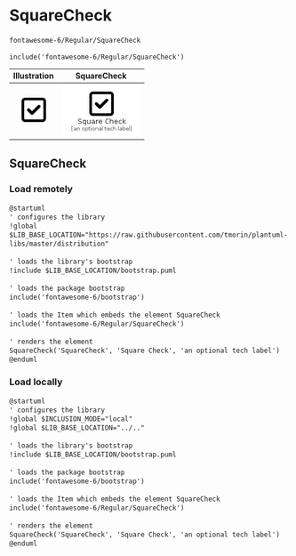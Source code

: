 # SquareCheck


```text
fontawesome-6/Regular/SquareCheck
```

```text
include('fontawesome-6/Regular/SquareCheck')
```



| Illustration | SquareCheck |
| :---: | :---: |
| ![illustration for Illustration](../../fontawesome-6/Regular/SquareCheck.png) | ![illustration for SquareCheck](../../fontawesome-6/Regular/SquareCheck.Local.png) |




## SquareCheck

### Load remotely
```plantuml
@startuml
' configures the library
!global $LIB_BASE_LOCATION="https://raw.githubusercontent.com/tmorin/plantuml-libs/master/distribution"

' loads the library's bootstrap
!include $LIB_BASE_LOCATION/bootstrap.puml

' loads the package bootstrap
include('fontawesome-6/bootstrap')

' loads the Item which embeds the element SquareCheck
include('fontawesome-6/Regular/SquareCheck')

' renders the element
SquareCheck('SquareCheck', 'Square Check', 'an optional tech label')
@enduml
```

### Load locally
```plantuml
@startuml
' configures the library
!global $INCLUSION_MODE="local"
!global $LIB_BASE_LOCATION="../.."

' loads the library's bootstrap
!include $LIB_BASE_LOCATION/bootstrap.puml

' loads the package bootstrap
include('fontawesome-6/bootstrap')

' loads the Item which embeds the element SquareCheck
include('fontawesome-6/Regular/SquareCheck')

' renders the element
SquareCheck('SquareCheck', 'Square Check', 'an optional tech label')
@enduml
```

